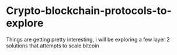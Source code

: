 # Crypto-blockchain-protocols-to-explore
Things are getting pretty interesting, i will be exploring a few layer 2 solutions that attempts to scale bitcoin

